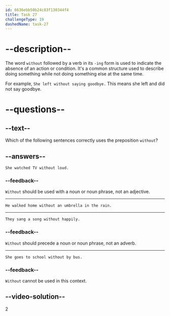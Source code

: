 ```yaml
---
id: 6636ebb50b24c83f130344f4
title: Task 27
challengeType: 19
dashedName: task-27
---
```


# --description--

The word `without` followed by a verb in its `-ing` form is used to indicate the absence of an action or condition. It's a common structure used to describe doing something while not doing something else at the same time.

For example, `She left without saying goodbye.` This means she left and did not say goodbye.

# --questions--

## --text--

Which of the following sentences correctly uses the preposition `without`?

## --answers--

`She watched TV without loud.`

### --feedback--

`Without` should be used with a noun or noun phrase, not an adjective.

---

`He walked home without an umbrella in the rain.`

---

`They sang a song without happily.`

### --feedback--

`Without` should precede a noun or noun phrase, not an adverb.

---

`She goes to school without by bus.`

### --feedback--

`Without` cannot be used in this context.

## --video-solution--

2
